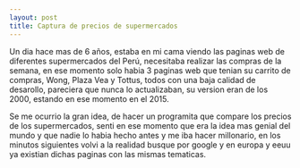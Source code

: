 ```yaml
---
layout: post
title: Captura de precios de supermercados
---
```


Un dia hace mas de 6 años, estaba en mi cama viendo las paginas web de diferentes supermercados del Perú, necesitaba realizar las compras de la semana, en ese momento solo habia 3 paginas web que tenian su carrito de compras, Wong, Plaza Vea y Tottus, todos con una baja calidad de desarollo, pareciera que nunca lo actualizaban, su version eran de los 2000, estando en ese momento en el 2015.

Se me ocurrio la gran idea, de hacer un programita que compare los precios de los supermercados, senti en ese momento que era la idea mas genial del mundo y que nadie lo habia hecho antes y me iba hacer millonario, en los minutos siguientes volvi a la realidad busque por google y en europa y eeuu ya existian dichas paginas con las mismas tematicas.



